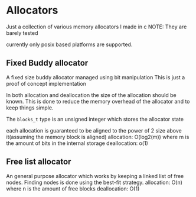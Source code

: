 # Allocators
Just a collection of various memory allocators I made in c
NOTE: They are barely tested

currently only posix based platforms are supported.

## Fixed Buddy allocator 
A fixed size buddy allocator managed using bit manipulation
This is just a proof of concept implementation

In both allocation and deallocation the size of the allocation should be known.
This is done to reduce the memory overhead of the allocator and to keep things simple.

The `blocks_t` type is an unsigned integer which stores the allocator state

each allocation is guaranteed to be aligned to the power of 2 size above it(assuming the memory block is aligned)
allocation: O(log2(m)) where m is the amount of bits in the internal storage
deallocation: o(1)

## Free list allocator
An general purpose allocator which works by keeping a linked list of free nodes.
Finding nodes is done using the best-fit strategy.
allocation: O(n) where n is the amount of free blocks
deallocation: O(1)
